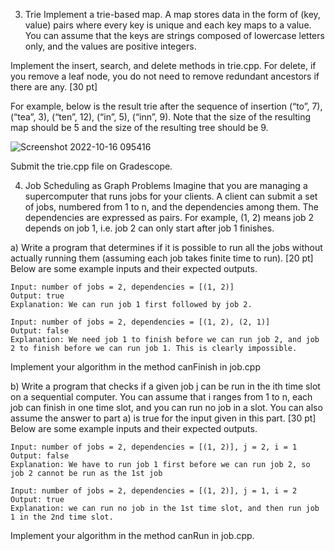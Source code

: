 3. Trie
Implement a trie-based map. A map stores data in the form of (key, value) pairs where
every key is unique and each key maps to a value. You can assume that the keys are
strings composed of lowercase letters only, and the values are positive integers.

Implement the insert,	search, and delete methods in trie.cpp. For delete, if you
remove a leaf node, you do not need to remove redundant ancestors if there are any.
[30 pt]

For example, below is the result trie after the sequence of insertion (“to”, 7), (“tea”, 3),
(“ten”, 12), (“in”, 5), (“inn”, 9). Note that the size of the resulting map should be 5 and
the size of the resulting tree should be 9.

![Screenshot 2022-10-16 095416](https://user-images.githubusercontent.com/91199802/196039278-4d55bd5f-2997-4025-a518-8c0cf1e54de9.jpg)

Submit the trie.cpp file on Gradescope. 

4. Job Scheduling as Graph Problems 
Imagine that you are managing a supercomputer that runs jobs for your clients. A client can submit a set of jobs, numbered from 1 to n, and the dependencies among them. The dependencies are expressed as pairs. For example, (1, 2) means job 2 depends on job 1, i.e. job 2 can only start after job 1 finishes.

a) Write a program that determines if it is possible to run all the jobs without actually running them (assuming each job takes finite time to run). [20 pt] Below are some example inputs and their expected outputs.

    Input: number of jobs = 2, dependencies = [(1, 2)]
    Output: true
    Explanation: We can run job 1 first followed by job 2.

    Input: number of jobs = 2, dependencies = [(1, 2), (2, 1)]
    Output: false
    Explanation: We need job 1 to finish before we can run job 2, and job 2 to finish before we can run job 1. This is clearly impossible.

Implement your algorithm in the method canFinish in job.cpp

b) Write a program that checks if a given job j can be run in the ith time slot on a
sequential computer. You can assume that i ranges from 1 to n, each job can
finish in one time slot, and you can run no job in a slot. You can also assume the
answer to part a) is true for the input given in this part. [30 pt]
Below are some example inputs and their expected outputs.

    Input: number of jobs = 2, dependencies = [(1, 2)], j = 2, i = 1
    Output: false
    Explanation: We have to run job 1 first before we can run job 2, so job 2 cannot be run as the 1st job
    
    Input: number of jobs = 2, dependencies = [(1, 2)], j = 1, i = 2
    Output: true
    Explanation: we can run no job in the 1st time slot, and then run job 1 in the 2nd time slot.

Implement your algorithm in the method canRun in job.cpp. 
